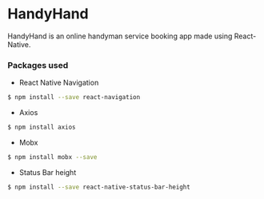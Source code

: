 # HandyHand
HandyHand is an online handyman service booking app made using React-Native.

### Packages used

 - React Native Navigation
 ```sh
$ npm install --save react-navigation
```
 - Axios
 ```sh
$ npm install axios
```
 - Mobx
 ```sh
$ npm install mobx --save
```
 - Status Bar height
 ```sh
$ npm install --save react-native-status-bar-height
```
